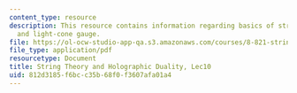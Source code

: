 ```yaml
---
content_type: resource
description: This resource contains information regarding basics of string theory
  and light-cone gauge.
file: https://ol-ocw-studio-app-qa.s3.amazonaws.com/courses/8-821-string-theory-and-holographic-duality-fall-2014/812d3185f6bcc35b68f0f3607afa01a4_MIT8_821S15_Lec10.pdf
file_type: application/pdf
resourcetype: Document
title: String Theory and Holographic Duality, Lec10
uid: 812d3185-f6bc-c35b-68f0-f3607afa01a4
---
```

